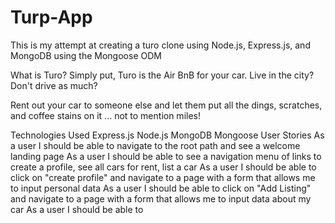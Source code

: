 # Turp-App
This is my attempt at creating a turo clone using Node.js, Express.js, and MongoDB using the Mongoose ODM

What is Turo?
Simply put, Turo is the Air BnB for your car. Live in the city? Don't drive as much?

Rent out your car to someone else and let them put all the dings, scratches, and coffee stains on it ... not to mention miles!

Technologies Used
Express.js
Node.js
MongoDB
Mongoose
User Stories
 As a user I should be able to navigate to the root path and see a welcome landing page
 As a user I should be able to see a navigation menu of links to create a profile, see all cars for rent, list a car
 As a user I should be able to click on "create profile" and navigate to a page with a form that allows me to input personal data
 As a user I should be able to click on "Add Listing" and navigate to a page with a form that allows me to input data about my car
 As a user I should be able to
